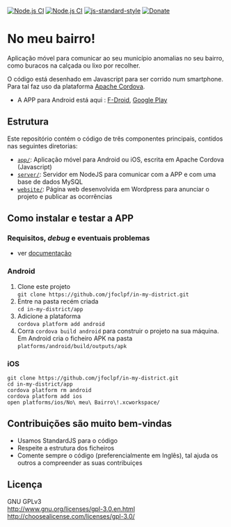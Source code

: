 [![Node.js CI](https://github.com/jfoclpf/in-my-district/actions/workflows/android.yml/badge.svg)](https://github.com/jfoclpf/in-my-district/actions/workflows/android.yml)
[![Node.js CI](https://github.com/jfoclpf/in-my-district/actions/workflows/ios.yml/badge.svg)](https://github.com/jfoclpf/in-my-district/actions/workflows/ios.yml)
[![js-standard-style][js-standard-style_img]][js-standard-style_url]
[![Donate](https://img.shields.io/badge/Donate-PayPal-green.svg)](https://www.paypal.com/donate?hosted_button_id=J7F3ALLQAFWEJ)

[js-standard-style_img]: https://img.shields.io/badge/code%20style-standard-brightgreen.svg
[js-standard-style_url]: https://standardjs.com/

# No meu bairro!

Aplicação móvel para comunicar ao seu município anomalias no seu bairro, como buracos na calçada ou lixo por recolher.

O código está desenhado em Javascript para ser corrido num smartphone. Para tal faz uso da plataforma <a href="https://cordova.apache.org/">Apache Cordova</a>.

* A APP para Android está aqui : <a href="https://f-droid.org/packages/com.in.my.district/">F-Droid</a>, <a href="https://play.google.com/store/apps/details?id=com.in.my.district">Google Play</a>

## Estrutura

Este repositório contém o código de três componentes principais, contidos nas seguintes diretorias:

 - [`app/`](app/): Aplicação móvel para Android ou iOS, escrita em Apache Cordova (Javascript)
 - [`server/`](server/): Servidor em NodeJS para comunicar com a APP e com uma base de dados MySQL
 - [`website/`](website/): Página web desenvolvida em Wordpress para anunciar o projeto e publicar as ocorrências

## Como instalar e testar a APP
### Requisitos, _debug_ e eventuais problemas

* ver [documentação](https://github.com/jfoclpf/in-my-district/blob/master/docs.md)

### Android

 1. Clone este projeto<br>`git clone https://github.com/jfoclpf/in-my-district.git`
 2. Entre na pasta recém criada<br>`cd in-my-district/app`
 3. Adicione a plataforma<br>`cordova platform add android`
 3. Corra `cordova build android` para construir o projeto na sua máquina. Em Android cria o ficheiro APK na pasta `platforms/android/build/outputs/apk`

### iOS
```
git clone https://github.com/jfoclpf/in-my-district.git
cd in-my-district/app
cordova platform rm android
cordova platform add ios
open platforms/ios/No\ meu\ Bairro\!.xcworkspace/
```

## Contribuições são muito bem-vindas

 * Usamos StandardJS para o código
 * Respeite a estrutura dos ficheiros
 * Comente sempre o código (preferencialmente em Inglês), tal ajuda os outros a compreender as suas contribuiçes

## Licença

GNU GPLv3<br>
http://www.gnu.org/licenses/gpl-3.0.en.html <br>
http://choosealicense.com/licenses/gpl-3.0/
